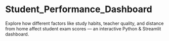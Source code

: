 # Student_Performance_Dashboard
Explore how different factors like study habits, teacher quality, and distance from home affect student exam scores — an interactive Python &amp; Streamlit dashboard.
